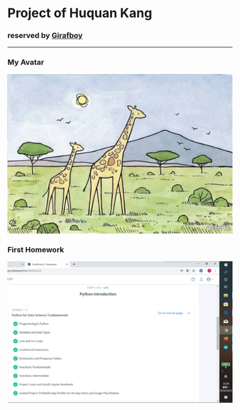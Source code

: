 # Project of Huquan Kang
### reserved by [Girafboy](https://github.com/Girafboy)
----------------------
### My Avatar
![Avatar](长颈鹿2.jpeg)

### First Homework
![Homework1](homework1.png)
